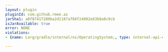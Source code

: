 ```yaml
---
layout: plugin
pluginId: com.github.rmee.az
jarSha1: a0f87417289ba2d1187af66f24002e63b8a8c9cb
isJarAvailable: true
error: NONE
violations:
- {name: Lorg/gradle/internal/os/OperatingSystem;, type: internal-api-usage}

---
```

